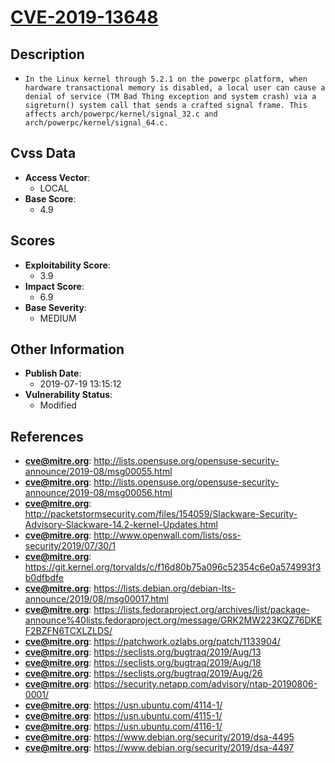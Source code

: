 
# [CVE-2019-13648](http://lists.opensuse.org/opensuse-security-announce/2019-08/msg00055.html)

## Description

- `In the Linux kernel through 5.2.1 on the powerpc platform, when hardware transactional memory is disabled, a local user can cause a denial of service (TM Bad Thing exception and system crash) via a sigreturn() system call that sends a crafted signal frame. This affects arch/powerpc/kernel/signal_32.c and arch/powerpc/kernel/signal_64.c.`

## Cvss Data

- **Access Vector**:
  - LOCAL
- **Base Score**:
  - 4.9

## Scores

- **Exploitability Score**:
  - 3.9
- **Impact Score**:
  - 6.9
- **Base Severity**:
  - MEDIUM

## Other Information

- **Publish Date**:
  - 2019-07-19 13:15:12
- **Vulnerability Status**:
  - Modified

## References

- **cve@mitre.org**: http://lists.opensuse.org/opensuse-security-announce/2019-08/msg00055.html
- **cve@mitre.org**: http://lists.opensuse.org/opensuse-security-announce/2019-08/msg00056.html
- **cve@mitre.org**: http://packetstormsecurity.com/files/154059/Slackware-Security-Advisory-Slackware-14.2-kernel-Updates.html
- **cve@mitre.org**: http://www.openwall.com/lists/oss-security/2019/07/30/1
- **cve@mitre.org**: https://git.kernel.org/torvalds/c/f16d80b75a096c52354c6e0a574993f3b0dfbdfe
- **cve@mitre.org**: https://lists.debian.org/debian-lts-announce/2019/08/msg00017.html
- **cve@mitre.org**: https://lists.fedoraproject.org/archives/list/package-announce%40lists.fedoraproject.org/message/GRK2MW223KQZ76DKEF2BZFN6TCXLZLDS/
- **cve@mitre.org**: https://patchwork.ozlabs.org/patch/1133904/
- **cve@mitre.org**: https://seclists.org/bugtraq/2019/Aug/13
- **cve@mitre.org**: https://seclists.org/bugtraq/2019/Aug/18
- **cve@mitre.org**: https://seclists.org/bugtraq/2019/Aug/26
- **cve@mitre.org**: https://security.netapp.com/advisory/ntap-20190806-0001/
- **cve@mitre.org**: https://usn.ubuntu.com/4114-1/
- **cve@mitre.org**: https://usn.ubuntu.com/4115-1/
- **cve@mitre.org**: https://usn.ubuntu.com/4116-1/
- **cve@mitre.org**: https://www.debian.org/security/2019/dsa-4495
- **cve@mitre.org**: https://www.debian.org/security/2019/dsa-4497

